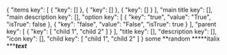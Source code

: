 {
  "items key": [
    {
      "key": []
    },
    {
      "key": []
    },
    {
      "key": []
    }
  ],
  "main title key": [],
  "main description key": [],
  "option key": [
    {
      "key": "true",
      "value": "True",
      "isTrue": false
    },
    {
      "key": "false",
      "value": "False",
      "isTrue": true
    }
  ],
  "parent key": [
    {
      "key": [
        "child 1",
        "child 2"
      ]
    }
  ],
  "title key": [],
  "description key": [],
  "icon key": [],
  "child key": [
    "child 1",
    "child 2"
  ]
}
  some **random *****italix ******__text__***

  